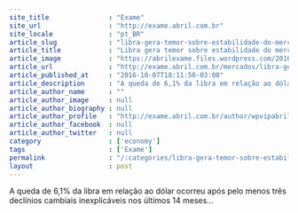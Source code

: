 ```yaml
---
site_title               : "Exame"
site_url                 : "http://exame.abril.com.br"
site_locale              : "pt_BR"
article_slug             : "libra-gera-temor-sobre-estabilidade-do-mercado-cambial"
article_title            : "Libra gera temor sobre estabilidade do mercado cambial"
article_image            : "https://abrilexame.files.wordpress.com/2016/10/size_960_16_9_foto_12.jpg?quality=70&strip=all&w=960"
article_url              : "http://exame.abril.com.br/mercados/libra-gera-temor-sobre-estabilidade-do-mercado-cambial/"
article_published_at     : "2016-10-07T18:11:50-03:00"
article_description      : "A queda de 6,1% da libra em relação ao dólar ocorreu após pelo menos três declínios cambiais inexplicáveis nos últimos 14 meses..."
article_author_name      : ""
article_author_image     : null
article_author_biography : null
article_author_profile   : "http://exame.abril.com.br/author/wpvipabril/"
article_author_facebook  : null
article_author_twitter   : null
category                 : ['economy']
tags                     : ['Exame']
permalink                : "/:categories/libra-gera-temor-sobre-estabilidade-do-mercado-cambial/"
layout                   : post
---
```


A queda de 6,1% da libra em relação ao dólar ocorreu após pelo menos três declínios cambiais inexplicáveis nos últimos 14 meses...

